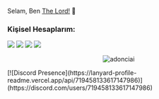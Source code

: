 <p align="left">Selam, Ben <a href="https://github.com/lordaisy">The Lord!</a> 🚀</p>
<h3>Kişisel Hesaplarım:</h3>
<p align="left">
<a href="https://discord.com/users/853003938491007016" target"blank_"><img src="https://img.shields.io/badge/-The%20Lord%C2%BF%20-7289DA.svg?&style=for-the-badge&logo=discord&logoColor=white"></a>
<a href="https://open.spotify.com/artist/4KeL4oJZZkUXxBT7z2kJ6C" target"blank_"><img src="https://img.shields.io/badge/Spotify%20-1ed760.svg?&style=for-the-badge&logo=spotify&logoColor=white"></a>
<a href="https://www.youtube.com/channel/UC6erx05kTtqybcSPW_g8fLw" target"blank_"><img src="https://img.shields.io/badge/youtube%20-ff0000.svg?&style=for-the-badge&logo=youtube&logoColor=white"></a>
<a href="https://github.com/lordaisy" target"blank_"><img src="https://img.shields.io/badge/GitHub%20-191717.svg?&style=for-the-badge&logo=github&logoColor=white"></a>
</p>
<p align="center"> <img src="https://komarev.com/ghpvc/?username=adonciai" alt="adonciai" /> </p>
[![Discord Presence](https://lanyard-profile-readme.vercel.app/api/719458133617147986)](https://discord.com/users/719458133617147986)

